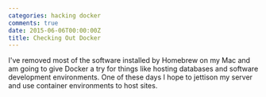 ```yaml
---
categories: hacking docker
comments: true
date: 2015-06-06T00:00:00Z
title: Checking Out Docker
---
```


I've removed most of the software installed by Homebrew on my Mac and am going
to give Docker a try for things like hosting databases and software
development environments. One of these days I hope to jettison my server and
use container environments to host sites.
